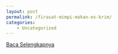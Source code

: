 ```yaml
---
layout: post
permalink: /firasat-mimpi-makan-es-krim/
categories:
    - Uncategorized
---
```


[Baca Selengkapnya](/03)